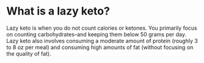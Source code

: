 # What is a lazy keto?

Lazy keto is when you do not count calories or ketones. You primarily focus on counting carbohydrates–and keeping them below 50 grams per day. Lazy keto also involves consuming a moderate amount of protein (roughly 3 to 8 oz per meal) and consuming high amounts of fat (without focusing on the quality of fat).
